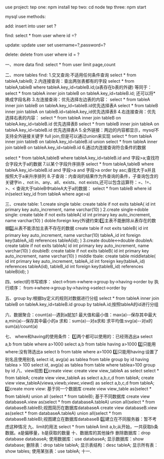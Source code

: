 use project:
tep one:
    npm install
tep two:
    cd node
tep three:
    npm start




mysql use methods:

add:
 insert into user set ?

find:
 select * from user where id =?

update:
 update  user set username=?,password=?

delete:
 delete from user where id = ?

一、more data find:
  select * from user limit page,count

二、more tables find:
 1.交叉查询:不适用任何条件查询 select * from tableA,tableB;
 2.内连接查询：查出两张表都有的字段 select * from tableA,tableB where tableA.key_id=tableB.id;(a表存在b表的外键)
 等同于： select * from tableA inner join tableB on tableA.key_id=tableB.id;
 还可以将*换成字段名称
 3.左连接查询：优先选择左边表的内容： 
 select * from tableA inner join tableB on tableA.key_id=tableB.id优先选择表A
 select * from tableB inner join tableA on tableB.id=tableA.key_id优先选择表B
 4.右连接查询：优先选择右表的内容：
 select * from tableA inner join tableB on tableA.key_id=tableB.id 优先选择表B
 select * from tableB inner join tableA on tableA.key_id=tableB.id 优先选择表A
 5.全外链接：两边的内容都显示，mysql不支持全外链接关键字 full join,但是可以通过union来实现
select * from tableA inner join tableB on tableA.key_id=tableB.id
union
select * from tableA inner join tableB on tableA.key_id=tableB.id
6.通过内连接查询符合条件的数据

select * from tableA,tableB where tableA.key_id=tableB.id and 字段>a;查找符合字段大于a的数据
7.以某个字段升序排序
select * from tableA,tableB where tableA.key_id=tableB.id and 字段>a and 字段>a order by asc;查找大于a并且按照大于a来升序排列
8.子查询：内查询的结果作为外查询的条件，子查询包含的关键字in 、not in、any、all、exists、not exists,还可以包含运算符：=、!=、>、<
查询大于tableB中tableA大于a的数据：
select * from tableB where id in(select key_id from tableA  where  age>a)


三、create table:
  1.create single table:
    create table if not exits tableA(
        id int primary key auto_increment,
        name varchar(10)
    )
  2.create single->doble
  single:
  create table if not exits tableA(
       id int primary key auto_increment,
        name varchar(10)
  )
  doble:foreign key(外键约束)1️⃣主表不能删除从表存在的数据2️⃣从表不能添加主表不存在的数据
   create table if not exits tableB(
       id int primary key auto_increment,
       name varchar(10)
       tableA_id int foreign key(tableA_id) references tableA(id);
  )
  3.create double<->double
  doubleA:
   create table if not exits tableA(
       id int primary key auto_increment,
       name varchar(10)
  )
  doubleB:
   create table if not exits tableB(
       id int primary key auto_increment,
       name varchar(10)
  )
  middle tbale:
  create table middletable(
      id int primary key auto_increment,
      tableA_id int foreign key(tableA_id) references tableA(id),
      tableB_id int foreign key(tableB_id) references tableB(id);
  )

  四、select的书写顺序：
  slect->from->where->group by->having->order by
  执行顺序：
  from->where->group by->having->select->order by

  五、group by:根据by定义的规则对数据进行分组
  select * from tableA inner join tableB on tableA.key_id=tableB.id group by tableA.id;按照tableA的id进行分组


  六、数据聚合：count(a)--遇到a就加1
  最大值和最小值：max(a)--保存其中最大a,min(a)--保存其中最小的a
  求和：sum(a)--对a求和
  求平均值:svg(a)--对a的sum(a)/count(a)

 七、 where和having的使用条件：
  1️⃣两个都可以使用的：已经筛选出a
  select a,b from table where a>1000
  select a,b from table having a>1000
  2️⃣只能用where:没有筛选出a
  select b from table where a>1000
  3️⃣只能用having:设置了别名且使用别名
  select id, avg(a) as tablea from table group by id having tablea > 100
  select id, avg(a) as tablea from table where tablea>100 group by id 
  八、view视图
  1️⃣create view:
  create view view_tableA as select  select * from tableA;
  create view view_tableA as select  a,b,c,d from tableA;
  create view view_tableA(viewa,viewb,viewc,viewd) as select a,b,c,d from tableA;
  2️⃣create more view:
  基于同一个数据库
  create view view_table as(select * from tableA) union all (select * from tableB);
  基于不同数据库
  create view databaseA.view as(select * from databaseA.tableA) union all(select * from databaseB.tableB);视图简历在数据库databaseA
  create view databaseB.view as(select * from databaseA.tableA) union all(select * from databaseB.tableB);视图建立在数据库databaseB
  3️⃣建立在不同服务器：暂不考虑这种情况
  九、limit的用法
  select * from tableA limit a,b;从开始，一共获取b条数据。a是偏移量，b是获取的数量
  十、数据库的其他操作
  删除数据库：drop database databaseA;
  使用数据库：use databaseA;
  显示数据库：show database;
  删除表：drop table tableA;
  显示表结构：desc tableA;
  显示所有表：show tables;
  使用某张表：use tableA;
十一.